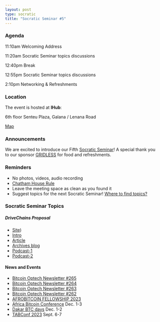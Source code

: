 ```yaml
---
layout: post
type: socratic
title: "Socratic Seminar #5"
---
```


 ### Agenda

 11:10am Welcoming Address

 11:20am Socratic Seminar topics discussions

 12:40pm Break

 12:55pm Socratic Seminar topics discussions

 2:10pm Networking & Refreshments

 ### Location

 The event is hosted at **IHub**:

 6th floor Senteu Plaza, 
 Galana / Lenana Road 

 [Map](https://www.google.com/maps/place/iHub/@-1.2891199,36.7809786,17z/data=!3m1!4b1!4m5!3m4!1s0x182f109996536c39:0x4eb6d6e1e16b4153!8m2!3d-1.2891199!4d36.7831673)  


 ### Announcements

 We are excited to introduce our Fifth [Socratic Seminar](/about)! A special thank you to our 
 sponsor [GRIDLESS](https://gridlesscompute.com) for food and refreshments.

 ### Reminders

   - No photos, videos, audio recording
   - [Chatham House Rule](https://www.chathamhouse.org/about-us/chatham-house-rule)
   - Leave the meeting space as clean as you found it
   - Suggest topics for the next Socratic Seminar! [Where to find topics?](/about/find-topics)

 ### Socratic Seminar Topics

   ##### DriveChains Proposal
   - [Site](https://www.drivechain.info/))
   - [Intro](https://thebitcoinmanual.com/blockchain/drive-chains/)
   - [Article](https://bitcoinmagazine.com/technical/drivechain-makes-bitcoin-the-only-crypto)
   - [Archives blog](https://www.truthcoin.info/blog/drivechain/)
   - [Podcast-1](https://player.fm/series/what-bitcoin-did-with-peter-mccormack/should-drivechains-come-to-bitcoin-with-paul-sztorc-wbd540)
   - [Podcast-2](https://pod.link/1359544516/episode/a009eeb7ac3d441ac64e3d8367d9ae1b)
  
    

 #### News and Events

   - [Bitcoin Optech Newsletter #265](https://bitcoinops.org/en/newsletters/2023/08/23/)
   - [Bitcoin Optech Newsletter #264](https://bitcoinops.org/en/newsletters/2023/08/16/)
   - [Bitcoin Optech Newsletter #263](https://bitcoinops.org/en/newsletters/2023/08/09/)
   - [Bitcoin Optech Newsletter #262](https://bitcoinops.org/en/newsletters/2023/08/02/)
   - [AFROBITCOIN FELLOWSHIP 2023](https://www.afrobitcoin.org/fellowship)
   - [Africa Bitcoin Conference](https://www.afrobitcoin.org) Dec. 1-3
   - [Dakar BTC days](https://dakarbitcoindays.com/) Dec. 1-2
   - [TABConf 2023](https://2023.tabconf.com) Sept. 6-7